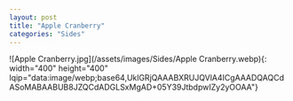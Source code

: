 ```yaml
---
layout: post
title: "Apple Cranberry"
categories: "Sides"
---
```

![Apple Cranberry.jpg](/assets/images/Sides/Apple Cranberry.webp){: width="400" height="400" lqip="data:image/webp;base64,UklGRjQAAABXRUJQVlA4ICgAAADQAQCdASoMABAABUB8JZQCdADGLSxMgAD+05Y39JtbdpwIZy2yOOAA"}

